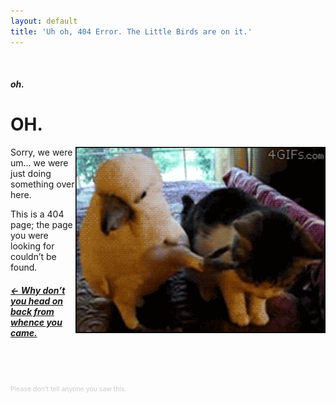 ```yaml
---
layout: default
title: 'Uh oh, 404 Error. The Little Birds are on it.'
---
```

<p>&nbsp;</p>
<h5>oh.</h5>
<h1>OH.</h1>
<img alt="Hey buddy" src="images/404.gif" style="float:right; width:400px;" />
<p>Sorry, we were um... we were just doing something over here.</p> 

<p>This is a 404 page; the page you were looking for couldn’t be found.</p>

<h5><a href="window.history.back();">&larr; Why don’t you head on back from whence you came.</a></h5>

<p style="font-size:10.5px; color:#ccc; margin-top:75px;">Please don’t tell anyone you saw this.</p>
